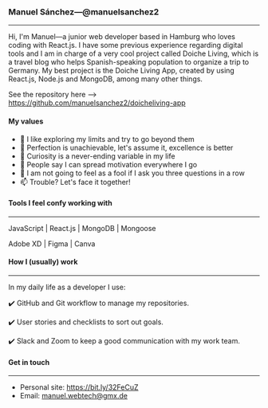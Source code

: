 ### Manuel Sánchez—@manuelsanchez2 
___

Hi, I'm Manuel—a junior web developer based in Hamburg who loves coding with React.js. I have some previous experience regarding digital tools and I am in charge of a very cool project called Doiche Living, which is a travel blog who helps Spanish-speaking population to organize a trip to Germany. My best project is the Doiche Living App, created by using React.js, Node.js and MongoDB, among many other things.  

See the repository here —> https://github.com/manuelsanchez2/doicheliving-app

#### My values

- 🔭 I like exploring my limits and try to go beyond them
- 🌱 Perfection is unachievable, let's assume it, excellence is better
- 👯 Curiosity is a never-ending variable in my life
- 🤔 People say I can spread motivation everywhere I go
- 💬 I am not going to feel as a fool if I ask you three questions in a row
- 📫 Trouble? Let's face it together!


#### Tools I feel confy working with
___

JavaScript | React.js | MongoDB | Mongoose

Adobe XD | Figma | Canva 


#### How I (usually) work
___
In my daily life as a developer I use: 


✔️ GitHub and Git workflow to manage my repositories.

✔️ User stories and checklists to sort out goals.

✔️ Slack and Zoom to keep a good communication with my work team.


#### Get in touch
___

- Personal site: https://bit.ly/32FeCuZ
- Email: manuel.webtech@gmx.de  
